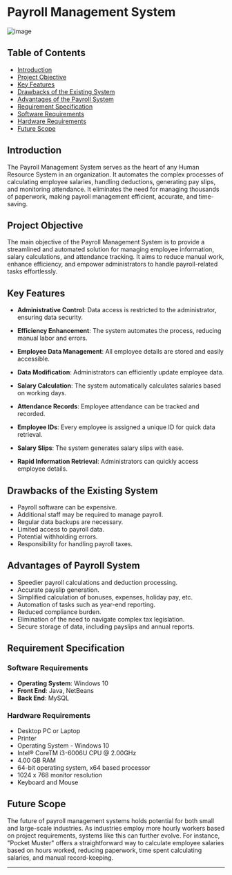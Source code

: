 

# Payroll Management System

![image](https://github.com/Naivedya-Rai/Payroll/assets/122347651/90b2d309-1c60-4f0c-9590-c9719914f633)


## Table of Contents
- [Introduction](#introduction)
- [Project Objective](#project-objective)
- [Key Features](#key-features)
- [Drawbacks of the Existing System](#drawbacks-of-the-existing-system)
- [Advantages of the Payroll System](#advantages-of-the-payroll-system)
- [Requirement Specification](#requirement-specification)
- [Software Requirements](#software-requirements)
- [Hardware Requirements](#hardware-requirements)
- [Future Scope](#future-scope)

## Introduction

The Payroll Management System serves as the heart of any Human Resource System in an organization. It automates the complex processes of calculating employee salaries, handling deductions, generating pay slips, and monitoring attendance. It eliminates the need for managing thousands of paperwork, making payroll management efficient, accurate, and time-saving.

## Project Objective

The main objective of the Payroll Management System is to provide a streamlined and automated solution for managing employee information, salary calculations, and attendance tracking. It aims to reduce manual work, enhance efficiency, and empower administrators to handle payroll-related tasks effortlessly.

## Key Features

- **Administrative Control**: Data access is restricted to the administrator, ensuring data security.

- **Efficiency Enhancement**: The system automates the process, reducing manual labor and errors.

- **Employee Data Management**: All employee details are stored and easily accessible.

- **Data Modification**: Administrators can efficiently update employee data.

- **Salary Calculation**: The system automatically calculates salaries based on working days.

- **Attendance Records**: Employee attendance can be tracked and recorded.

- **Employee IDs**: Every employee is assigned a unique ID for quick data retrieval.

- **Salary Slips**: The system generates salary slips with ease.

- **Rapid Information Retrieval**: Administrators can quickly access employee details.

## Drawbacks of the Existing System

- Payroll software can be expensive.
- Additional staff may be required to manage payroll.
- Regular data backups are necessary.
- Limited access to payroll data.
- Potential withholding errors.
- Responsibility for handling payroll taxes.

## Advantages of Payroll System

- Speedier payroll calculations and deduction processing.
- Accurate payslip generation.
- Simplified calculation of bonuses, expenses, holiday pay, etc.
- Automation of tasks such as year-end reporting.
- Reduced compliance burden.
- Elimination of the need to navigate complex tax legislation.
- Secure storage of data, including payslips and annual reports.

## Requirement Specification

### Software Requirements

- **Operating System**: Windows 10
- **Front End**: Java, NetBeans
- **Back End**: MySQL

### Hardware Requirements

- Desktop PC or Laptop
- Printer
- Operating System - Windows 10
- Intel® CoreTM i3-6006U CPU @ 2.00GHz
- 4.00 GB RAM
- 64-bit operating system, x64 based processor
- 1024 x 768 monitor resolution
- Keyboard and Mouse

## Future Scope

The future of payroll management systems holds potential for both small and large-scale industries. As industries employ more hourly workers based on project requirements, systems like this can further evolve. For instance, "Pocket Muster" offers a straightforward way to calculate employee salaries based on hours worked, reducing paperwork, time spent calculating salaries, and manual record-keeping.

---
